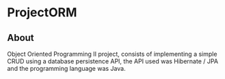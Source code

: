 # ProjectORM

##  About

Object Oriented Programming II project, consists of implementing a simple CRUD using a database persistence API, the API used was Hibernate / JPA and the programming language was Java.
